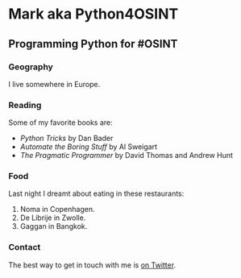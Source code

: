 # Mark aka Python4OSINT

## Programming Python for #OSINT

### Geography

I live somewhere in Europe.

### Reading

Some of my favorite books are:

- *Python Tricks* by Dan Bader  
- *Automate the Boring Stuff* by Al Sweigart  
- *The Pragmatic Programmer* by David Thomas and Andrew Hunt  

### Food

Last night I dreamt about eating in these restaurants:

1. Noma in Copenhagen.
2. De Librije in Zwolle.
3. Gaggan in Bangkok.

### Contact

The best way to get in touch with me is [on Twitter](https://twitter.com/python4osint).
